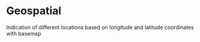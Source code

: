 # Geospatial
Indication of different locations based on longitude and latitude coordinates with basemap
